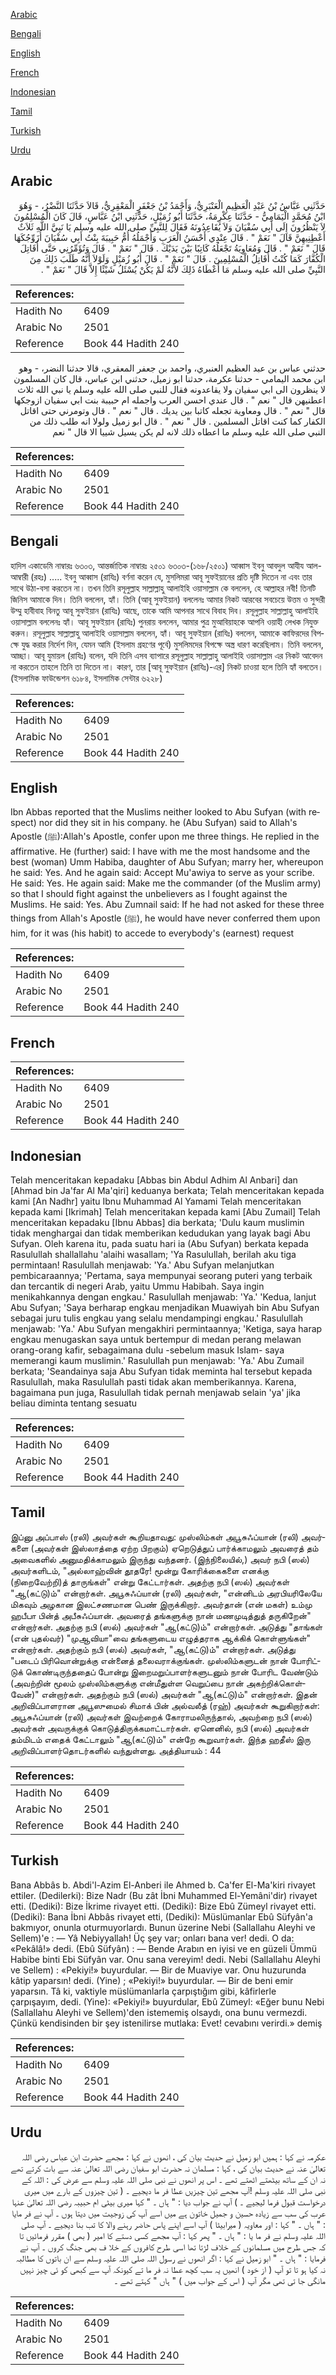 [Arabic](#arabic)

[Bengali](#bengali)

[English](#english)

[French](#french)

[Indonesian](#indonesian)

[Tamil](#tamil)

[Turkish](#turkish)

[Urdu](#urdu)

## Arabic


<div dir="rtl" lang="ar" style={{fontSize:'larger',backgroundColor:'#f8f9fa',padding:20}}>
حَدَّثَنِي عَبَّاسُ بْنُ عَبْدِ الْعَظِيمِ الْعَنْبَرِيُّ، وَأَحْمَدُ بْنُ جَعْفَرٍ الْمَعْقِرِيُّ، قَالاَ حَدَّثَنَا النَّضْرُ، - وَهُوَ ابْنُ مُحَمَّدٍ الْيَمَامِيُّ - حَدَّثَنَا عِكْرِمَةُ، حَدَّثَنَا أَبُو زُمَيْلٍ، حَدَّثَنِي ابْنُ عَبَّاسٍ، قَالَ كَانَ الْمُسْلِمُونَ لاَ يَنْظُرُونَ إِلَى أَبِي سُفْيَانَ وَلاَ يُقَاعِدُونَهُ فَقَالَ لِلنَّبِيِّ صلى الله عليه وسلم يَا نَبِيَّ اللَّهِ ثَلاَثٌ أَعْطِنِيهِنَّ قَالَ ‏"‏ نَعَمْ ‏"‏ ‏.‏ قَالَ عِنْدِي أَحْسَنُ الْعَرَبِ وَأَجْمَلُهُ أُمُّ حَبِيبَةَ بِنْتُ أَبِي سُفْيَانَ أُزَوِّجُكَهَا قَالَ ‏"‏ نَعَمْ ‏"‏ ‏.‏ قَالَ وَمُعَاوِيَةُ تَجْعَلُهُ كَاتِبًا بَيْنَ يَدَيْكَ ‏.‏ قَالَ ‏"‏ نَعَمْ ‏"‏ ‏.‏ قَالَ وَتُؤَمِّرُنِي حَتَّى أُقَاتِلَ الْكُفَّارَ كَمَا كُنْتُ أُقَاتِلُ الْمُسْلِمِينَ ‏.‏ قَالَ ‏"‏ نَعَمْ ‏"‏ ‏.‏ قَالَ أَبُو زُمَيْلٍ وَلَوْلاَ أَنَّهُ طَلَبَ ذَلِكَ مِنَ النَّبِيِّ صلى الله عليه وسلم مَا أَعْطَاهُ ذَلِكَ لأَنَّهُ لَمْ يَكُنْ يُسْئَلُ شَيْئًا إِلاَّ قَالَ ‏"‏ نَعَمْ ‏"‏ ‏.‏
</div>
<div style={{backgroundColor:'#f8f9fa',padding:20, marginBottom: 10}}><table> <thead> <tr> <th>References:</th> <th></th> </tr> </thead> <tbody><tr><td>Hadith No</td><td>6409</td></tr><tr><td>Arabic No</td><td>2501</td></tr><tr><td>Reference</td><td>Book 44 Hadith 240</td></tr></tbody></table></div>


<div dir="rtl" lang="ar" style={{fontSize:'larger',backgroundColor:'#f8f9fa',padding:20}}>
حدثني عباس بن عبد العظيم العنبري، واحمد بن جعفر المعقري، قالا حدثنا النضر، - وهو ابن محمد اليمامي - حدثنا عكرمة، حدثنا ابو زميل، حدثني ابن عباس، قال كان المسلمون لا ينظرون الى ابي سفيان ولا يقاعدونه فقال للنبي صلى الله عليه وسلم يا نبي الله ثلاث اعطنيهن قال " نعم " . قال عندي احسن العرب واجمله ام حبيبة بنت ابي سفيان ازوجكها قال " نعم " . قال ومعاوية تجعله كاتبا بين يديك . قال " نعم " . قال وتومرني حتى اقاتل الكفار كما كنت اقاتل المسلمين . قال " نعم " . قال ابو زميل ولولا انه طلب ذلك من النبي صلى الله عليه وسلم ما اعطاه ذلك لانه لم يكن يسيل شييا الا قال " نعم
</div>
<div style={{backgroundColor:'#f8f9fa',padding:20, marginBottom: 10}}><table> <thead> <tr> <th>References:</th> <th></th> </tr> </thead> <tbody><tr><td>Hadith No</td><td>6409</td></tr><tr><td>Arabic No</td><td>2501</td></tr><tr><td>Reference</td><td>Book 44 Hadith 240</td></tr></tbody></table></div>

## Bengali


<div dir="ltr" lang="bn" style={{fontSize:'larger',backgroundColor:'#f8f9fa',padding:20}}>
হাদিস একাডেমি নাম্বারঃ ৬৩০৩, আন্তর্জাতিক নাম্বারঃ ২৫০১ ৬৩০৩-(১৬৮/২৫০১) আব্বাস ইবনু আবদুল আযীয আল-আম্বারী (রহঃ) ..... ইবনু আব্বাস (রাযিঃ) বর্ণনা করেন যে, মুসলিমরা আবূ সুফইয়ানের প্রতি দৃষ্টি দিতেন না এবং তার সাথে উঠা-বসা করতেন না। তখন তিনি রসূলুল্লাহ সাল্লাল্লাহু আলাইহি ওয়াসাল্লাম কে বললেন, হে আল্লাহর নবী! তিনটি জিনিস আমাকে দিন। তিনি বললেন, হ্যাঁ। তিনি (আবূ সুফইয়ান) বললেনঃ আমার নিকট আরবের সবচেয়ে উত্তম ও সুন্দরী উম্মু হাবীবাহ বিনতু আবূ সুফইয়ান (রাযিঃ) আছে, তাকে আমি আপনার সাথে বিবাহ দিব। রসূলুল্লাহ সাল্লাল্লাহু আলাইহি ওয়াসাল্লাম বললেনঃ হ্যাঁ। আবূ সুফইয়ান (রাযিঃ) পুনরায় বললেন, আমার পুত্র মুআবিয়াহকে আপনি ওয়াহী লেখক নিযুক্ত করুন। রসূলুল্লাহ সাল্লাল্লাহু আলাইহি ওয়াসাল্লাম বললেন, হ্যাঁ। আবূ সুফইয়ান (রাযিঃ) বললেন, আমাকে কাফিরদের বিপক্ষে যুদ্ধ করার নির্দেশ দিন, যেমন আমি (ইসলাম গ্রহণের পূর্বে) মুসলিমদের বিপক্ষে অস্ত্র ধারণ করেছিলাম। তিনি বললেন, আচ্ছা। আবূ যুমায়ল (রাযিঃ) বলেন, যদি তিনি এসব ব্যাপারে রসূলুল্লাহ সাল্লাল্লাহু আলাইহি ওয়াসাল্লাম এর নিকট আবেদন না করতেন তাহলে তিনি তা দিতেন না। কারণ, তার [আবূ সুফইয়ান (রাযিঃ)-এর] নিকট চাওয়া হলে তিনি হ্যাঁ বলতেন। (ইসলামিক ফাউন্ডেশন ৬১৮৪, ইসলামিক সেন্টার ৬২২৮)
</div>
<div style={{backgroundColor:'#f8f9fa',padding:20, marginBottom: 10}}><table> <thead> <tr> <th>References:</th> <th></th> </tr> </thead> <tbody><tr><td>Hadith No</td><td>6409</td></tr><tr><td>Arabic No</td><td>2501</td></tr><tr><td>Reference</td><td>Book 44 Hadith 240</td></tr></tbody></table></div>

## English


<div dir="ltr" lang="en" style={{fontSize:'larger',backgroundColor:'#f8f9fa',padding:20}}>
Ibn Abbas reported that the Muslims neither looked to Abu Sufyan (with respect) nor did they sit in his company. he (Abu Sufyan) said to Allah's Apostle (ﷺ):Allah's Apostle, confer upon me three things. He replied in the affirmative. He (further) said: I have with me the most handsome and the best (woman) Umm Habiba, daughter of Abu Sufyan; marry her, whereupon he said: Yes. And he again said: Accept Mu'awiya to serve as your scribe. He said: Yes. He again said: Make me the commander (of the Muslim army) so that I should fight against the unbelievers as I fought against the Muslims. He said: Yes. Abu Zumnail said: If he had not asked for these three things from Allah's Apostle (ﷺ), he would have never conferred them upon him, for it was (his habit) to accede to everybody's (earnest) request
</div>
<div style={{backgroundColor:'#f8f9fa',padding:20, marginBottom: 10}}><table> <thead> <tr> <th>References:</th> <th></th> </tr> </thead> <tbody><tr><td>Hadith No</td><td>6409</td></tr><tr><td>Arabic No</td><td>2501</td></tr><tr><td>Reference</td><td>Book 44 Hadith 240</td></tr></tbody></table></div>

## French


<div dir="ltr" lang="fr" style={{fontSize:'larger',backgroundColor:'#f8f9fa',padding:20}}>

</div>
<div style={{backgroundColor:'#f8f9fa',padding:20, marginBottom: 10}}><table> <thead> <tr> <th>References:</th> <th></th> </tr> </thead> <tbody><tr><td>Hadith No</td><td>6409</td></tr><tr><td>Arabic No</td><td>2501</td></tr><tr><td>Reference</td><td>Book 44 Hadith 240</td></tr></tbody></table></div>

## Indonesian


<div dir="ltr" lang="id" style={{fontSize:'larger',backgroundColor:'#f8f9fa',padding:20}}>
Telah menceritakan kepadaku [Abbas bin Abdul Adhim Al Anbari] dan [Ahmad bin Ja'far Al Ma'qiri] keduanya berkata; Telah menceritakan kepada kami [An Nadhr] yaitu Ibnu Muhammad Al Yamami Telah menceritakan kepada kami [Ikrimah] Telah menceritakan kepada kami [Abu Zumail] Telah menceritakan kepadaku [Ibnu Abbas] dia berkata; 'Dulu kaum muslimin tidak menghargai dan tidak memberikan kedudukan yang layak bagi Abu Sufyan. Oleh karena itu, pada suatu hari ia (Abu Sufyan) berkata kepada Rasulullah shallallahu 'alaihi wasallam; 'Ya Rasulullah, berilah aku tiga permintaan! Rasulullah menjawab: 'Ya.' Abu Sufyan melanjutkan pembicaraannya; 'Pertama, saya mempunyai seorang puteri yang terbaik dan tercantik di negeri Arab, yaitu Ummu Habibah. Saya ingin menikahkannya dengan engkau.' Rasulullah menjawab: 'Ya.' 'Kedua, lanjut Abu Sufyan; 'Saya berharap engkau menjadikan Muawiyah bin Abu Sufyan sebagai juru tulis engkau yang selalu mendampingi engkau.' Rasulullah menjawab: 'Ya.' Abu Sufyan mengakhiri permintaannya; 'Ketiga, saya harap engkau menugaskan saya untuk bertempur di medan perang melawan orang-orang kafir, sebagaimana dulu -sebelum masuk Islam- saya memerangi kaum muslimin.' Rasulullah pun menjawab: 'Ya.' Abu Zumail berkata; 'Seandainya saja Abu Sufyan tidak meminta hal tersebut kepada Rasulullah, maka Rasulullah pasti tidak akan memberikannya. Karena, bagaimana pun juga, Rasulullah tidak pernah menjawab selain 'ya' jika beliau diminta tentang sesuatu
</div>
<div style={{backgroundColor:'#f8f9fa',padding:20, marginBottom: 10}}><table> <thead> <tr> <th>References:</th> <th></th> </tr> </thead> <tbody><tr><td>Hadith No</td><td>6409</td></tr><tr><td>Arabic No</td><td>2501</td></tr><tr><td>Reference</td><td>Book 44 Hadith 240</td></tr></tbody></table></div>

## Tamil


<div dir="ltr" lang="ta" style={{fontSize:'larger',backgroundColor:'#f8f9fa',padding:20}}>
இப்னு அப்பாஸ் (ரலி) அவர்கள் கூறியதாவது: முஸ்லிம்கள் அபூசுஃப்யான் (ரலி) அவர்களை (அவர்கள் இஸ்லாத்தை ஏற்ற பிறகும்) ஏறெடுத்துப் பார்க்காமலும் அவரைத் தம் அவைகளில் அனுமதிக்காமலும் இருந்து வந்தனர். (இந்நிலையில்,) அவர் நபி (ஸல்) அவர்களிடம், "அல்லாஹ்வின் தூதரே! மூன்று கோரிக்கைகளை எனக்கு (நிறைவேற்றி)த் தாருங்கள்" என்று கேட்டார்கள். அதற்கு நபி (ஸல்) அவர்கள் "ஆ(கட்டு)ம்" என்றார்கள். அபூசுஃப்யான் (ரலி) அவர்கள், "என்னிடம் அரபியரிலேயே மிகவும் அழகான இலட்சணமான பெண் இருக்கிறார். அவர்தான் (என் மகள்) உம்மு ஹபீபா பின்த் அபீசுஃப்யான். அவரைத் தங்களுக்கு நான் மணமுடித்துத் தருகிறேன்" என்றார்கள். அதற்கு நபி (ஸல்) அவர்கள் "ஆ(கட்டு)ம்" என்றார்கள். அடுத்து "தாங்கள் (என் புதல்வர்) "முஆவியா"வை தங்களுடைய எழுத்தராக ஆக்கிக் கொள்ளுங்கள்" என்றார்கள். அதற்கும் நபி (ஸல்) அவர்கள், "ஆ(கட்டு)ம்" என்றார்கள். அடுத்து "படைப் பிரிவொன்றுக்கு என்னைத் தலைவராக்குங்கள். முஸ்லிம்களுடன் நான் போரிட்டுக் கொண்டிருந்ததைப் போன்று இறைமறுப்பாளர்களுடனும் நான் போரிட வேண்டும் (அவற்றின் மூலம் முஸ்லிம்களுக்கு என்மீதுள்ள வெறுப்பை நான் அகற்றிக்கொள்வேன்)" என்றார்கள். அதற்கும் நபி (ஸல்) அவர்கள் "ஆ(கட்டு)ம்" என்றார்கள். இதன் அறிவிப்பாளரான அபூஸுமைல் சிமாக் பின் அல்வலீத் (ரஹ்) அவர்கள் கூறுகிறார்கள்: அபூசுஃப்யான் (ரலி) அவர்கள் இவற்றைக் கோராமலிருந்தால், அவற்றை நபி (ஸல்) அவர்கள் அவருக்குக் கொடுத்திருக்கமாட்டார்கள். ஏனெனில், நபி (ஸல்) அவர்கள் தம்மிடம் எதைக் கேட்டாலும் "ஆ(கட்டு)ம்" என்றே கூறுவார்கள். இந்த ஹதீஸ் இரு அறிவிப்பாளர்தொடர்களில் வந்துள்ளது. அத்தியாயம் : 44
</div>
<div style={{backgroundColor:'#f8f9fa',padding:20, marginBottom: 10}}><table> <thead> <tr> <th>References:</th> <th></th> </tr> </thead> <tbody><tr><td>Hadith No</td><td>6409</td></tr><tr><td>Arabic No</td><td>2501</td></tr><tr><td>Reference</td><td>Book 44 Hadith 240</td></tr></tbody></table></div>

## Turkish


<div dir="ltr" lang="tr" style={{fontSize:'larger',backgroundColor:'#f8f9fa',padding:20}}>
Bana Abbâs b. Abdi'l-Azim El-Anberi ile Ahmed b. Ca'fer El-Ma'kiri rivayet ettiler. (Dedilerki): Bize Nadr (Bu zât İbni Muhammed El-Yemâni'dir) rivayet etti. (Dediki): Bize İkrime rivayet etti. (Dediki): Bize Ebû Zümeyl rivayet etti. (Dediki): Bana İbni Abbâs rivayet etti, (Dediki): Müslümanlar Ebû Süfyân'a bakmıyor, onunla oturmuyorlardı. Bunun üzerine Nebi (Sallallahu Aleyhi ve Sellem)'e : — Yâ Nebiyyallah! Üç şey var; onları bana ver! dedi. O da: «Pekâlâ!» dedi. (Ebû Süfyân) : — Bende Arabın en iyisi ve en güzeli Ümmü Habibe binti Ebi Süfyân var. Onu sana vereyim! dedi. Nebi (Sallallahu Aleyhi ve Sellem) : «Pekiyi!» buyurdular. — Bir de Muaviye var. Onu huzurunda kâtip yaparsın! dedi. (Yine) ; «Pekiyi!» buyurdular. — Bir de beni emir yaparsın. Tâ ki, vaktiyle müslümanlarla çarpıştığım gibi, kâfirlerle çarpışayım, dedi. (Yine): «Pekiyi!» buyurdular, Ebû Zümeyl: «Eğer bunu Nebi (Sallallahu Aleyhi ve Sellem)'den istememiş olsaydı, ona bunu vermezdi. Çünkü kendisinden bir şey istenilirse mutlaka: Evet! cevabını verirdi.» demiş
</div>
<div style={{backgroundColor:'#f8f9fa',padding:20, marginBottom: 10}}><table> <thead> <tr> <th>References:</th> <th></th> </tr> </thead> <tbody><tr><td>Hadith No</td><td>6409</td></tr><tr><td>Arabic No</td><td>2501</td></tr><tr><td>Reference</td><td>Book 44 Hadith 240</td></tr></tbody></table></div>

## Urdu


<div dir="rtl" lang="ur" style={{fontSize:'larger',backgroundColor:'#f8f9fa',padding:20}}>
عکرمہ نے کہا : ہمیں ابو زمیل نے حدیث بیان کی ، انھوں نے کہا : مجھے حضرت ابن عباس رضی اللہ تعالیٰ عنہ نے حدیث بیان کی ، کہا : مسلمان نہ حضرت ابو سفیان رضی اللہ تعالیٰ عنہ سے بات کرتے تھے نہ ان کے ساتھ بیٹھتے اٹھتے تھے ۔ اس پر انھوں نے نبی صلی اللہ علیہ وسلم سے عرض کی : اللہ کے نبی صلی اللہ علیہ وسلم !آپ مجھے تین چیزیں عطا فر ما دیجیے ۔ ( تین چیزوں کے بارے میں میری درخواست قبول فرما لیجیے ۔ ) آپ نے جواب دیا : " ہاں ۔ " کہا میری بیٹی ام حبیبہ رضی اللہ تعالیٰ عنہا عرب کی سب سے زیادہ حسین و جمیل خاتون ہے میں اسے آپ کی زوجیت میں دیتا ہوں ۔ آپ نے فر مایا : " ہاں ۔ " کہا : اور معاویہ ( میرابیٹا ) آپ اسے اپنے پاس حاضر رہنے والا کا تب بنا دیجیے ۔ آپ صلی اللہ علیہ وسلم نے فر ما یا : " ہاں ۔ " پھر کہا : آپ مجھے کسی دستے کا امیر ( بھی ) مقرر فرمائیں تا کہ جس طرح میں مسلمانوں کے خلاف لڑتا تھا اسی طرح کافروں کے خلا ف بھی جنگ کروں ۔ آپ نے فرمایا : " ہاں ۔ " ابو زمیل نے کہا : اگر انھوں نے رسول اللہ صلی اللہ علیہ وسلم سے ان باتوں کا مطالبہ نہ کیا ہو تا تو آپ ( از خود ) انھیں یہ سب کچھ عطا نہ فر ما تے کیونکہ آپ سے کبھی کو ئی چیز نہیں مانگی جا تی تھی مگر آپ ( اس کے جواب میں ) " ہاں " کہتے تھے ۔
</div>
<div style={{backgroundColor:'#f8f9fa',padding:20, marginBottom: 10}}><table> <thead> <tr> <th>References:</th> <th></th> </tr> </thead> <tbody><tr><td>Hadith No</td><td>6409</td></tr><tr><td>Arabic No</td><td>2501</td></tr><tr><td>Reference</td><td>Book 44 Hadith 240</td></tr></tbody></table></div>